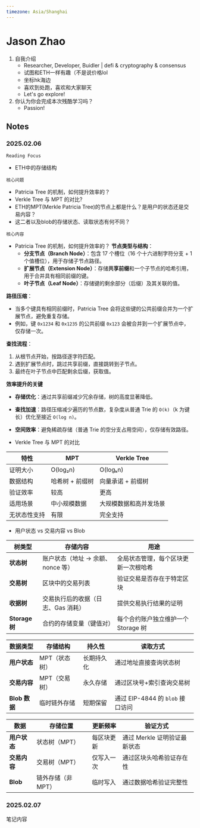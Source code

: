 ```yaml
---
timezone: Asia/Shanghai
---
```



# Jason Zhao

1. 自我介绍 
    - Researcher, Developer, Buidler | defi & cryptography & consensus
    - 试图和ETH一样有趣（不是说价格lol
    - 坐标hk海边
    - 喜欢到处跑，喜欢和大家聊天
    - Let's go explore!
2. 你认为你会完成本次残酷学习吗？ 
    - Passion!

## Notes

<!-- Content_START -->

### 2025.02.06

`Reading Focus`
- ETH中的存储结构

`核心问题`
- Patricia Tree 的机制，如何提升效率的？
- Verkle Tree 与 MPT 的对比?
- ETH的MPT(Merkle Patricia Tree)的节点上都是什么？是用户的状态还是交易内容？
- 这二者以及blob的存储状态、读取状态有何不同？

`核心内容`
- Patricia Tree 的机制，如何提升效率的？
**节点类型与结构**：
  - **分支节点（Branch Node）**：包含 17 个槽位（16 个十六进制字符分支 + 1 个值槽位），用于存储子节点路径。
  - **扩展节点（Extension Node）**：存储**共享前缀**和一个子节点的哈希引用，用于合并具有相同前缀的键。
  - **叶子节点（Leaf Node）**：存储键的剩余部分（后缀）及其关联的值。

**路径压缩**：
  - 当多个键具有相同前缀时，Patricia Tree 会将这些键的公共前缀合并为一个扩展节点，避免重复存储。
  - 例如，键 `0x1234` 和 `0x1235` 的公共前缀 `0x123` 会被合并到一个扩展节点中，仅存储一次。

**查找流程**：
  1. 从根节点开始，按路径逐字符匹配。
  2. 遇到扩展节点时，跳过共享前缀，直接跳转到子节点。
  3. 最终在叶子节点中匹配剩余后缀，获取值。

**效率提升的关键**
- **存储优化**：通过共享前缀减少冗余存储，树的高度显著降低。
- **查找加速**：路径压缩减少遍历的节点数，复杂度从普通 Trie 的 `O(k)`（k 为键长）优化至接近 `O(log n)`。
- **空间效率**：避免稀疏存储（普通 Trie 的空分支占用空间），仅存储有效路径。

- Verkle Tree 与 MPT 的对比

| 特性 | MPT | Verkle Tree |
| --- | --- | --- |
| 证明大小 | O(log₂n) | O(logₖn) |
| 数据结构 | 哈希树 + 前缀树 | 向量承诺 + 前缀树 |
| 验证效率 | 较高 | 更高 |
| 适用场景 | 中小规模数据 | 大规模数据和高并发场景 |
| 无状态性支持 | 有限 | 完全支持 |


- 用户状态 vs 交易内容 vs Blob

| 树类型       | 存储内容                          | 用途                                 |
|--------------|-----------------------------------|--------------------------------------|
| **状态树**   | 账户状态（地址 → 余额、nonce 等） | 全局状态管理，每个区块更新一次根哈希 |
| **交易树**   | 区块中的交易列表                  | 验证交易是否存在于特定区块           |
| **收据树**   | 交易执行后的收据（日志、Gas 消耗）| 提供交易执行结果的证明               |
| **Storage 树** | 合约的存储变量（键值对）          | 每个合约账户独立维护一个 Storage 树  |


| 数据类型     | 存储结构      | 持久性       | 读取方式                         |
|--------------|---------------|--------------|----------------------------------|
| **用户状态** | MPT（状态树） | 长期持久化   | 通过地址直接查询状态树           |
| **交易内容** | MPT（交易树） | 永久存储     | 通过区块号+索引查询交易树        |
| **Blob 数据** | 临时链外存储  | 短期保留     | 通过 EIP-4844 的 `blob` 接口访问 |

| 数据         | 存储位置                | 更新频率       | 验证方式                     |
|--------------|-------------------------|----------------|------------------------------|
| **用户状态** | 状态树（MPT）           | 每区块更新     | 通过 Merkle 证明验证最新状态 |
| **交易内容** | 交易树（MPT）           | 仅写入一次     | 通过区块头哈希验证存在性     |
| **Blob**     | 链外存储（非 MPT）      | 临时写入       | 通过数据哈希验证完整性       |

### 2025.02.07

笔记内容
